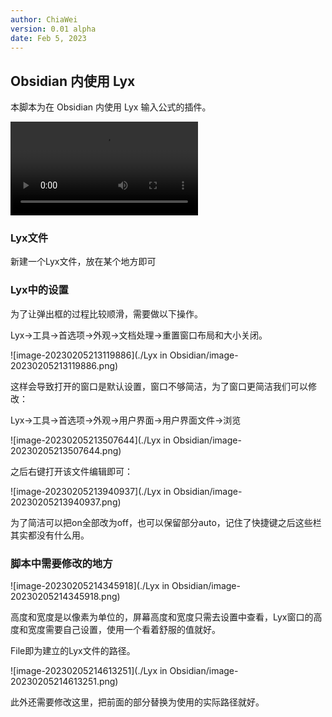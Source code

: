 ```yaml
---
author: ChiaWei
version: 0.01 alpha
date: Feb 5, 2023
---
```




## Obsidian 内使用 Lyx

本脚本为在 Obsidian 内使用 Lyx 输入公式的插件。

<video src="./../videos/2023-02-05-22-31-41.mp4"></video>

### Lyx文件

新建一个Lyx文件，放在某个地方即可

### Lyx中的设置

为了让弹出框的过程比较顺滑，需要做以下操作。

Lyx->工具->首选项->外观->文档处理->重置窗口布局和大小关闭。

![image-20230205213119886](./Lyx in Obsidian/image-20230205213119886.png)

这样会导致打开的窗口是默认设置，窗口不够简洁，为了窗口更简洁我们可以修改：

Lyx->工具->首选项->外观->用户界面->用户界面文件->浏览

![image-20230205213507644](./Lyx in Obsidian/image-20230205213507644.png)

之后右键打开该文件编辑即可：

![image-20230205213940937](./Lyx in Obsidian/image-20230205213940937.png)

为了简洁可以把on全部改为off，也可以保留部分auto，记住了快捷键之后这些栏其实都没有什么用。

### 脚本中需要修改的地方

![image-20230205214345918](./Lyx in Obsidian/image-20230205214345918.png)

高度和宽度是以像素为单位的，屏幕高度和宽度只需去设置中查看，Lyx窗口的高度和宽度需要自己设置，使用一个看着舒服的值就好。

File即为建立的Lyx文件的路径。

![image-20230205214613251](./Lyx in Obsidian/image-20230205214613251.png)

此外还需要修改这里，把前面的部分替换为使用的实际路径就好。
